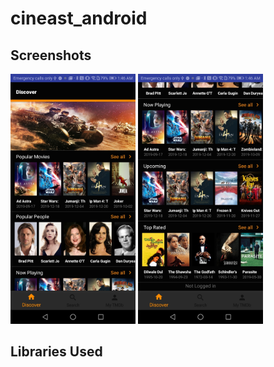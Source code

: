 # cineast_android



## Screenshots

<img src="screenshots/Screenshot_20200101-014642_1.jpg" width="200">
<img src="screenshots/Screenshot_20200101-014651.jpg" width="200">




## Libraries Used
